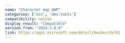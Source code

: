```yaml
---
name: "Character map UWP"
categories: ['oss', 'dev-tools']
compatibility: native
display_result: "Compatible"
version_from: "2024.7.0.0"
link: https://apps.microsoft.com/detail/9wzdncrdxf41
---
```

